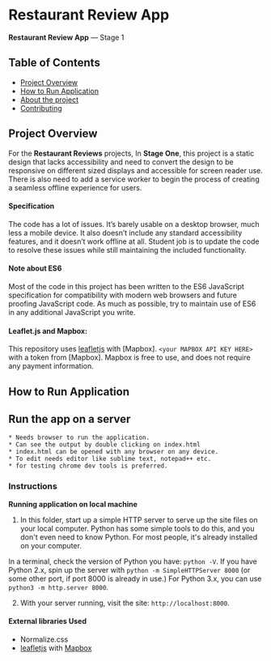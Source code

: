 
# Restaurant Review App

**Restaurant Review App** — Stage 1

## Table of Contents

* [Project Overview](#project-overview)
* [How to Run Application](#how-to-run-application)
* [About the project](#about-the-project)
* [Contributing](#contributing)


## Project Overview


For the **Restaurant Reviews** projects,  In **Stage One**, this project is a static design that lacks accessibility and need to convert the design to be responsive on different sized displays and accessible for screen reader use. There is also need to add a service worker to begin the process of creating a seamless offline experience for users.

#### Specification
The code has a lot of issues. It’s barely usable on a desktop browser, much less a mobile device. It also doesn’t include any standard accessibility features, and it doesn’t work offline at all. Student job is to update the code to resolve these issues while still maintaining the included functionality.

#### Note about ES6

Most of the code in this project has been written to the ES6 JavaScript specification for compatibility with modern web browsers and future proofing JavaScript code. As much as possible, try to maintain use of ES6 in any additional JavaScript you write.

#### Leaflet.js and Mapbox:

This repository uses [leafletjs](https://leafletjs.com/) with [Mapbox]. `<your MAPBOX API KEY HERE>` with a token from [Mapbox]. Mapbox is free to use, and does not require any payment information.



## How to Run Application

## Run the app on a server
    * Needs browser to run the application.
    * Can see the output by double clicking on index.html
    * index.html can be opened with any browser on any device.
    * To edit needs editor like sublime text, notepad++ etc.
    * for testing chrome dev tools is preferred.


### Instructions
**Running application on local machine**

1. In this folder, start up a simple HTTP server to serve up the site files on your local computer. Python has some simple tools to do this, and you don't even need to know Python. For most people, it's already installed on your computer.

In a terminal, check the version of Python you have: `python -V`. If you have Python 2.x, spin up the server with `python -m SimpleHTTPServer 8000` (or some other port, if port 8000 is already in use.) For Python 3.x, you can use `python3 -m http.server 8000`.

2. With your server running, visit the site: `http://localhost:8000`.



#### External libraries Used

* Normalize.css
* [leafletjs](https://leafletjs.com/) with [Mapbox](https://www.mapbox.com/)



